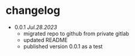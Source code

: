 # changelog

 * 0.0.1 _Jul.28.2023_
   * migrated repo to github from private gitlab
   * updated README
   * published version 0.0.1 as a test
